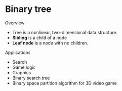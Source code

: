 # Binary tree

Overview
- Tree is a nonlinear, two-dimensional data structure.
- **Sibling** is a child of a node
- **Leaf node** is a node with no children.

Applications
- Search
- Game logic
- Graphics
- Binary search tree
- Binary space partition algorithm for 3D video game